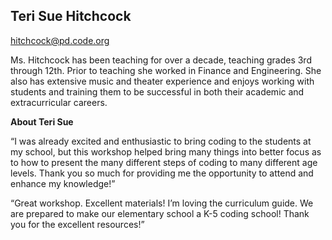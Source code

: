 ## Teri Sue Hitchcock

[hitchcock@pd.code.org](mailto:hitchcock@pd.code.org)

Ms. Hitchcock has been teaching for over a decade, teaching grades 3rd through 12th. Prior to teaching she worked in Finance and Engineering. She also has extensive music and theater experience and enjoys working with students and training them to be successful in both their academic and extracurricular careers.

**About Teri Sue**

“I was already excited and enthusiastic to bring coding to the students at my school, but this workshop helped bring many things into better focus as to how to present the many different steps of coding to many different age levels. Thank you so much for providing me the opportunity to attend and enhance my knowledge!”

“Great workshop. Excellent materials! I’m loving the curriculum guide. We are prepared to make our elementary school a K-5 coding school! Thank you for the excellent resources!”

